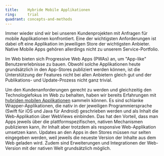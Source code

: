 ```yaml
---
title:    Hybride Mobile Applikationen  
ring:     trial  
quadrant: concepts-and-methods
---
```


Immer wieder sind wir bei unseren Kundenprojekten mit Anfragen für mobile Applikationen konfrontiert. Eine der
wichtigsten Anforderungen ist dabei oft eine Applikation im jeweiligen Store der wichtigsten Anbieter. Native Mobile
Apps gehören allerdings nicht zu unserem Service-Portfolio.

Im Web bieten sich Progressive Web Apps (PWAs) an, um "App-like" Benutzererlebnisse zu bauen. Obwohl solche
Applikationen heute grundsätzlich in den App-Stores publiziert werden können, ist die Unterstützung der Features nicht
bei allen Anbietern gleich gut und der Publikations- und Update-Prozess nicht ganz trivial.

Um den Kundenanforderungen gerecht zu werden und gleichzeitig den Technologiefokus im Web zu behalten, haben wir bereits
Erfahrungen mit [hybriden mobilen Applikationen][hybride-mobile-app] sammeln können. Es sind schlanke
Wrapper-Applikationen, die nativ in der jeweiligen Programmiersprache (Swift für iOS und Java für Android) geschrieben
werden und als Inhalt die Web-Applikation über WebViews einbinden. Das hat den Vorteil, dass man Apps jeweils über die
plattformspezifischen, nativen Mechanismen publizieren kann, ihr Inhalt aber trotzdem als responsive Web-Applikation
umsetzen kann. Updates an den Apps in den Stores müssen nur selten eingegeben werden, weil jeweils die neueste Version
der Inhalte aus dem Web geladen wird. Zudem sind Erweiterungen und Integrationen der Web-Version mit der nativen Welt
grundsätzlich möglich.

[hybride-mobile-app]: https://www.insign.ch/services/web-und-mobile/mobile-apps/hybride-mobile-apps/

